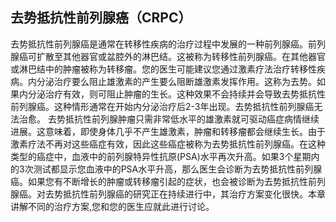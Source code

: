 ## 去势抵抗性前列腺癌（CRPC）

去势抵抗性前列腺癌是通常在转移性疾病的治疗过程中发展的一种前列腺癌。前列腺癌可扩散至其他器官或盆腔外的淋巴结。这被称为转移性前列腺癌。在其他器官或淋巴结中的肿瘤被称为转移瘤。您的医生可能建议您通过激素疗法治疗转移性疾病。内分泌治疗要么阻止雄激素的产生要么阻断雄激素发挥作用。这称为去势。如果内分泌治疗有效，则可阻止肿瘤的生长。这种效果不会持续并会导致去势抵抗性前列腺癌。这种情形通常在开始内分泌治疗后2-3年出现。去势抵抗性前列腺癌无法治愈。
去势抵抗性前列腺肿瘤只需非常低水平的雄激素就可驱动癌症病情继续进展。这意味着，即使身体几乎不产生雄激素，肿瘤和转移瘤都会继续生长。由于激素疗法不再对这些癌症有效，因此这些癌症被称为去势抵抗性前列腺癌。在这种类型的癌症中，血液中的前列腺特异性抗原(PSA)水平再次升高。如果3个星期内的3次测试都显示您血液中的PSA水平升高，那么医生会诊断为去势抵抗性前列腺癌。如果您有不断增长的肿瘤或转移瘤引起的症状，也会被诊断为去势抵抗性前列腺癌。对去势抵抗性前列腺癌的研究正在持续进行中，其治疗方案变化很快。本章讲解不同的治疗方案,您和您的医生应就此进行讨论。
